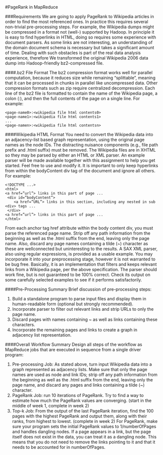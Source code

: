 #PageRank in MapReduce

###Requirements
We are going to apply PageRank to Wikipedia articles in order to find the most
referenced ones. In practice this requires several non-trivial pre-processing steps. For example, the
Wikipedia dumps might be compressed in a format not (well-) supported by Hadoop. In principle it is
easy to find hyperlinks in HTML, doing so requires some experience with document parsers. As some
links are not interesting, an understanding of the domain document schema is necessary but takes a
significant amount of time. Dealing with such obstacles is part of the real data analysis experience, therefore
We transformed the original Wikipedia 2006 data dump into Hadoop-friendly bz2-compressed file.

####.bz2 File Format
The bz2 compression format works well for parallel computation, because it reduces size while
remaining “splittable”, meaning that it can be processed in chunks in parallel like uncompressed data.
Other compression formats such as zip require centralized decompression. Each line of the bz2 file is
formatted to contain the name of the Wikipedia page, a colon (:), and then the full contents of the page
on a single line.
For example:
```
<page-name0>:<wikipedia file html contents0>
<page-name1>:<wikipedia file html contents1>
...
<page-namen>:<wikipedia file html contentsn>
```

####Wikipedia HTML Format
You need to convert the Wikipedia data into an adjacency-list based graph representation, using the
original page names as the node IDs. The distracting nuisance components (e.g., file path prefix and
.html suffix) must be removed. The Wikipedia files are in XHTML so they may be parsed by either an
HTML or XML parser. An example parser will be made available together with this assignment to help
you get started. Feel free to use and modify it. It is important to only keep hyperlinks from within the
bodyContent div tag of the document and ignore all others.
For example:
```
<!DOCTYPE ...>
<html>
<a href=”url”> links in this part of page ...
 <div id=”bodyContent”>
    <a href=”URL”> links in this section, including any nested in sub <div> tags ...
 </div>
<a href=”url”> links in this part of page ...
</html>
```
From each anchor tag href attribute within the body content div, you must parse the referenced page
name. Strip off any path information from the beginning as well as the .html suffix from the end, leaving 
only the page name. Also, discard any page names containing a tilde (~) character as these are wellconnected
but uninteresting to the results.
A SAX XML parser, also using regular expressions, is provided as a usable example. You may incorporate
it into your preprocessing stage, however it is not warranted to be bug free. Basically, it is an
implementation that filters and keeps relevant links from a Wikipedia page, per the above specification.
The parser should work fine, but is not guaranteed to be 100% correct. Check its output on some
carefully selected examples to see if it performs satisfactorily. 

####Pre-Processing Summary
Brief discussion of pre-processing steps:
1. Build a standalone program to parse input files and display them in human-readable form
(optional but strongly recommended).
2. Incorporate parser to filter out relevant links and strip URLs to only the page name.
3. Discard pages with names containing ~ as well as links containing these characters.
4. Incorporate the remaining pages and links to create a graph in adjacency list representation.

####Overall Workflow Summary
Design all steps of the workflow as MapReduce jobs that are executed in sequence from a single driver
program:
1. Pre-processing Job: As stated above, turn input Wikipedia data into a graph represented as
adjacency lists. Make sure that only the page names are used as node and link IDs; strip off any
path information from the beginning as well as the .html suffix from the end, leaving only the
page name, and discard any pages and links containing a tilde (~) character.
2. PageRank Job: run 10 iterations of PageRank. Try to find a way to estimate how much the
PageRank values are converging. (start in the middle of week 1, complete in week 2)
3. Top-k Job: From the output of the last PageRank iteration, find the 100 pages with the highest
PageRank and output them, along with their ranks, from highest to lowest. (complete in week 2)
For PageRank, make sure your program sets the initial PageRank values to 1/numberOfPages and
handles dangling nodes. If a page appears in a link, but the page itself does not exist in the data, you can
treat it as a dangling node. This means that you do not need to remove the links pointing to it and that it
needs to be accounted for in numberOfPages.
